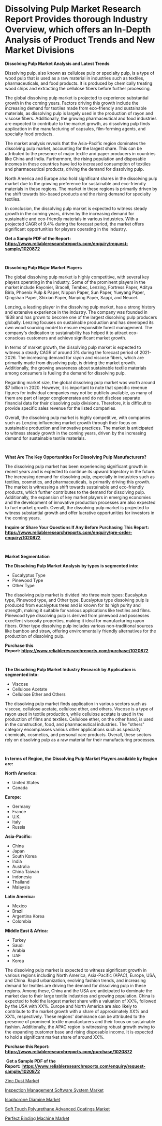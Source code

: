 <p><h1>Dissolving Pulp Market Research Report Provides thorough Industry Overview, which offers an In-Depth Analysis of Product Trends and New Market Divisions</h1></p><p><strong>Dissolving Pulp Market Analysis and Latest Trends</strong></p>
<p><p>Dissolving pulp, also known as cellulose pulp or specialty pulp, is a type of wood pulp that is used as a raw material in industries such as textiles, pharmaceuticals, and food products. It is produced by chemically treating wood chips and extracting the cellulose fibers before further processing.</p><p>The global dissolving pulp market is projected to experience substantial growth in the coming years. Factors driving this growth include the increasing demand for textiles made from eco-friendly and sustainable materials, as dissolving pulp is largely used in the production of rayon and viscose fibers. Additionally, the growing pharmaceutical and food industries are expected to contribute to the market growth, as dissolving pulp finds application in the manufacturing of capsules, film-forming agents, and specialty food products.</p><p>The market analysis reveals that the Asia-Pacific region dominates the dissolving pulp market, accounting for the largest share. This can be attributed to the presence of major textile and paper producers in countries like China and India. Furthermore, the rising population and disposable incomes in these countries have led to increased consumption of textiles and pharmaceutical products, driving the demand for dissolving pulp.</p><p>North America and Europe also hold significant shares in the dissolving pulp market due to the growing preference for sustainable and eco-friendly materials in these regions. The market in these regions is primarily driven by the shift towards bio-based products and the rising demand for specialty textiles.</p><p>In conclusion, the dissolving pulp market is expected to witness steady growth in the coming years, driven by the increasing demand for sustainable and eco-friendly materials in various industries. With a projected CAGR of 9.4% during the forecast period, the market offers significant opportunities for players operating in the industry.</p></p>
<p><strong>Get a Sample PDF of the Report:&nbsp; <a href="https://www.reliableresearchreports.com/enquiry/request-sample/1020872">https://www.reliableresearchreports.com/enquiry/request-sample/1020872</a></strong></p>
<p>&nbsp;</p>
<p><strong>Dissolving Pulp Major Market Players</strong></p>
<p><p>The global dissolving pulp market is highly competitive, with several key players operating in the industry. Some of the prominent players in the market include Rayonier, Bracell, Tembec, Lenzing, Fortress Paper, Aditya Birla, Phoenix Pulp & Paper, Nippon Paper, Sun Paper, Yueyang Paper, Qingshan Paper, Shixian Paper, Nanping Paper, Sappi, and Neucel. </p><p>Lenzing, a leading player in the dissolving pulp market, has a strong history and extensive experience in the industry. The company was founded in 1938 and has grown to become one of the largest dissolving pulp producers globally. Lenzing focuses on sustainable production and has developed its own wood sourcing model to ensure responsible forest management. The company's dedication to sustainability has helped it to attract eco-conscious customers and achieve significant market growth.</p><p>In terms of market growth, the dissolving pulp market is expected to witness a steady CAGR of around 3% during the forecast period of 2021-2026. The increasing demand for rayon and viscose fibers, which are primarily made from dissolving pulp, is driving the market growth. Additionally, the growing awareness about sustainable textile materials among consumers is fueling the demand for dissolving pulp.</p><p>Regarding market size, the global dissolving pulp market was worth around $7 billion in 2020. However, it is important to note that specific revenue figures for individual companies may not be publicly available, as many of them are part of larger conglomerates and do not disclose separate financial data for their dissolving pulp divisions. Therefore, it is difficult to provide specific sales revenue for the listed companies.</p><p>Overall, the dissolving pulp market is highly competitive, with companies such as Lenzing influencing market growth through their focus on sustainable production and innovative practices. The market is anticipated to witness steady growth in the coming years, driven by the increasing demand for sustainable textile materials.</p></p>
<p>&nbsp;</p>
<p><strong>What Are The Key Opportunities For Dissolving Pulp Manufacturers?</strong></p>
<p><p>The dissolving pulp market has been experiencing significant growth in recent years and is expected to continue its upward trajectory in the future. The increasing demand for dissolving pulp, especially in industries such as textiles, cosmetics, and pharmaceuticals, is primarily driving this growth. The market is witnessing a shift towards sustainable and eco-friendly products, which further contributes to the demand for dissolving pulp. Additionally, the expansion of key market players in emerging economies and the development of innovative production processes are also expected to fuel market growth. Overall, the dissolving pulp market is projected to witness substantial growth and offer lucrative opportunities for investors in the coming years.</p></p>
<p><strong>Inquire or Share Your Questions If Any Before Purchasing This Report: <a href="https://www.reliableresearchreports.com/enquiry/pre-order-enquiry/1020872">https://www.reliableresearchreports.com/enquiry/pre-order-enquiry/1020872</a></strong></p>
<p>&nbsp;</p>
<p><strong>Market Segmentation</strong></p>
<p><strong>The Dissolving Pulp Market Analysis by types is segmented into:</strong></p>
<p><ul><li>Eucalyptus Type</li><li>Pinewood Type</li><li>Other Type</li></ul></p>
<p><p>The dissolving pulp market is divided into three main types: Eucalyptus type, Pinewood type, and Other type. Eucalyptus type dissolving pulp is produced from eucalyptus trees and is known for its high purity and strength, making it suitable for various applications like textiles and films. Pinewood type dissolving pulp is derived from pinewood and possesses excellent viscosity properties, making it ideal for manufacturing rayon fibers. Other type dissolving pulp includes various non-traditional sources like bamboo and straw, offering environmentally friendly alternatives for the production of dissolving pulp.</p></p>
<p><strong>Purchase this Report:&nbsp;<a href="https://www.reliableresearchreports.com/purchase/1020872">https://www.reliableresearchreports.com/purchase/1020872</a></strong></p>
<p>&nbsp;</p>
<p><strong>The Dissolving Pulp Market Industry Research by Application is segmented into:</strong></p>
<p><ul><li>Viscose</li><li>Cellulose Acetate</li><li>Cellulose Ether and Others</li></ul></p>
<p><p>The dissolving pulp market finds application in various sectors such as viscose, cellulose acetate, cellulose ether, and others. Viscose is a type of rayon used in textile production, while cellulose acetate is used in the production of films and textiles. Cellulose ether, on the other hand, is used in the construction, food, and pharmaceutical industries. The "others" category encompasses various other applications such as specialty chemicals, cosmetics, and personal care products. Overall, these sectors rely on dissolving pulp as a raw material for their manufacturing processes.</p></p>
<p>&nbsp;</p>
<p><strong>In terms of Region, the Dissolving Pulp Market Players available by Region are:</strong></p>
<p>
    <p> <strong> North America: </strong>
        <ul>
            <li>United States</li>
            <li>Canada</li>
        </ul>
        </p> 
    <p> <strong> Europe: </strong>
        <ul>
            <li>Germany</li>
            <li>France</li>
            <li>U.K.</li>
            <li>Italy</li>
            <li>Russia</li>
        </ul>
        </p> 
    <p> <strong> Asia-Pacific: </strong>
        <ul>
            <li>China</li>
            <li>Japan</li>
            <li>South Korea</li>
            <li>India</li>
            <li>Australia</li>
            <li>China Taiwan</li>
            <li>Indonesia</li>
            <li>Thailand</li>
            <li>Malaysia</li>
        </ul>
        </p> 
    <p> <strong> Latin America: </strong>
        <ul>
            <li>Mexico</li>
            <li>Brazil</li>
            <li>Argentina Korea</li>
            <li>Colombia</li>
        </ul>
        </p> 
    <p> <strong> Middle East & Africa: </strong>
        <ul>
            <li>Turkey</li>
            <li>Saudi</li>
            <li>Arabia</li>
            <li>UAE</li>
            <li>Korea</li>
        </ul>
    </p>
    </p>
<p><p>The dissolving pulp market is expected to witness significant growth in various regions including North America, Asia-Pacific (APAC), Europe, USA, and China. Rapid urbanization, evolving fashion trends, and increasing demand for textiles are driving the demand for dissolving pulp in these regions. Among these, China and the USA are anticipated to dominate the market due to their large textile industries and growing population. China is expected to hold the largest market share with a valuation of XX%, followed by the USA with XX%. Europe and North America are also likely to contribute to the market growth with a share of approximately XX% and XX%, respectively. These regions' dominance can be attributed to the presence of prominent textile manufacturers and their focus on sustainable fashion. Additionally, the APAC region is witnessing robust growth owing to the expanding customer base and rising disposable income. It is expected to hold a significant market share of around XX%.</p></p>
<p><strong>Purchase this Report: <a href="https://www.reliableresearchreports.com/purchase/1020872">https://www.reliableresearchreports.com/purchase/1020872</a></strong></p>
<p>&nbsp;<strong>Get a Sample PDF of the Report:&nbsp;&nbsp;<a href="https://www.reliableresearchreports.com/enquiry/request-sample/1020872">https://www.reliableresearchreports.com/enquiry/request-sample/1020872</a></strong></p>
<p><strong></strong></p>
<p><p><a href="https://github.com/aliciawhite5576/Market-Research-Report-List-1/blob/main/zinc-dust-market.md">Zinc Dust Market</a></p><p><a href="https://www.linkedin.com/pulse/inspection-management-software-system-market-size-share-tqgce/">Inspection Management Software System Market</a></p><p><a href="https://github.com/marloy8/Market-Research-Report-List-1/blob/main/isophorone-diamine-market.md">Isophorone Diamine Market</a></p><p><a href="https://www.linkedin.com/pulse/soft-touch-polyurethane-advanced-coatings-market-size-share-amp-ddbye/">Soft Touch Polyurethane Advanced Coatings Market</a></p><p><a href="https://medium.com/@sanju991215/perfect-binding-machine-market-comprehensive-assessment-by-type-application-and-geography-87cc152b780e">Perfect Binding Machine Market</a></p></p>